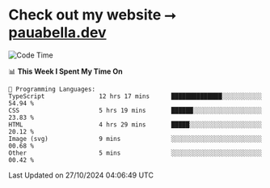 # Check out my website ⭢ [pauabella.dev](https://pauabella.dev)

<!--START_SECTION:waka-->
![Code Time](http://img.shields.io/badge/Code%20Time-3%2C833%20hrs%208%20mins-blue)

📊 **This Week I Spent My Time On** 

```text
💬 Programming Languages: 
TypeScript               12 hrs 17 mins      ██████████████░░░░░░░░░░░   54.94 % 
CSS                      5 hrs 19 mins       ██████░░░░░░░░░░░░░░░░░░░   23.83 % 
HTML                     4 hrs 29 mins       █████░░░░░░░░░░░░░░░░░░░░   20.12 % 
Image (svg)              9 mins              ░░░░░░░░░░░░░░░░░░░░░░░░░   00.68 % 
Other                    5 mins              ░░░░░░░░░░░░░░░░░░░░░░░░░   00.42 % 
```


 Last Updated on 27/10/2024 04:06:49 UTC
<!--END_SECTION:waka-->
